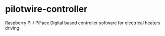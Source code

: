 # pilotwire-controller
Raspberry Pi / PiFace Digital based controller software for electrical heaters driving
